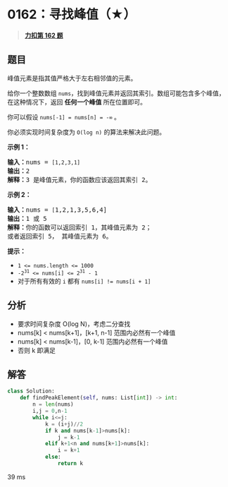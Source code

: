 # 0162：寻找峰值（★）


> <u>**[力扣第 162 题](https://leetcode.cn/problems/find-peak-element/)**</u>

## 题目

<p>峰值元素是指其值严格大于左右相邻值的元素。</p>

<p>给你一个整数数组 <code>nums</code>，找到峰值元素并返回其索引。数组可能包含多个峰值，在这种情况下，返回 <strong>任何一个峰值</strong> 所在位置即可。</p>

<p>你可以假设 <code>nums[-1] = nums[n] = -∞</code> 。</p>

<p>你必须实现时间复杂度为 <code>O(log n)</code><em> </em>的算法来解决此问题。</p>



<p><strong>示例 1：</strong></p>

<pre>
<strong>输入：</strong>nums = <code>[1,2,3,1]</code>
<strong>输出：</strong>2
<strong>解释：</strong>3 是峰值元素，你的函数应该返回其索引 2。</pre>

<p><strong>示例 2：</strong></p>

<pre>
<strong>输入：</strong>nums = <code>[</code>1,2,1,3,5,6,4]
<strong>输出：</strong>1 或 5
<strong>解释：</strong>你的函数可以返回索引 1，其峰值元素为 2；
或者返回索引 5， 其峰值元素为 6。
</pre>



<p><strong>提示：</strong></p>

<ul>
<li><code>1 &lt;= nums.length &lt;= 1000</code></li>
<li><code>-2<sup>31</sup> &lt;= nums[i] &lt;= 2<sup>31</sup> - 1</code></li>
<li>对于所有有效的 <code>i</code> 都有 <code>nums[i] != nums[i + 1]</code></li>
</ul>


## 分析

- 要求时间复杂度 O(log N)，考虑二分查找
- nums[k] < nums[k+1]，[k+1, n-1] 范围内必然有一个峰值
- nums[k] < nums[k-1]，[0, k-1] 范围内必然有一个峰值
- 否则 k 即满足

 
## 解答

```python
class Solution:
    def findPeakElement(self, nums: List[int]) -> int:
        n = len(nums)
        i,j = 0,n-1
        while i<=j:
            k = (i+j)//2
            if k and nums[k-1]>nums[k]:
                j = k-1
            elif k+1<n and nums[k+1]>nums[k]:
                i = k+1
            else:
                return k
```
39 ms




